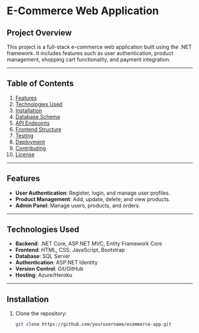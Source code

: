 # E-Commerce Web Application

## Project Overview
This project is a full-stack e-commerce web application built using the .NET framework. It includes features such as user authentication, product management, shopping cart functionality, and payment integration.

---

## Table of Contents
1. [Features](#features)
2. [Technologies Used](#technologies-used)
3. [Installation](#installation)
4. [Database Schema](#database-schema)
5. [API Endpoints](#api-endpoints)
6. [Frontend Structure](#frontend-structure)
7. [Testing](#testing)
8. [Deployment](#deployment)
9. [Contributing](#contributing)
10. [License](#license)

---

## Features
- **User Authentication**: Register, login, and manage user profiles.
- **Product Management**: Add, update, delete, and view products.
- **Admin Panel**: Manage users, products, and orders.

---

## Technologies Used
- **Backend**: .NET Core, ASP.NET MVC, Entity Framework Core
- **Frontend**: HTML, CSS, JavaScript, Bootstrap
- **Database**: SQL Server
- **Authentication**: ASP.NET Identity
- **Version Control**: Git/GitHub
- **Hosting**: Azure/Heroku

---

## Installation
1. Clone the repository:
   ```bash
   git clone https://github.com/yourusername/ecommerce-app.git

